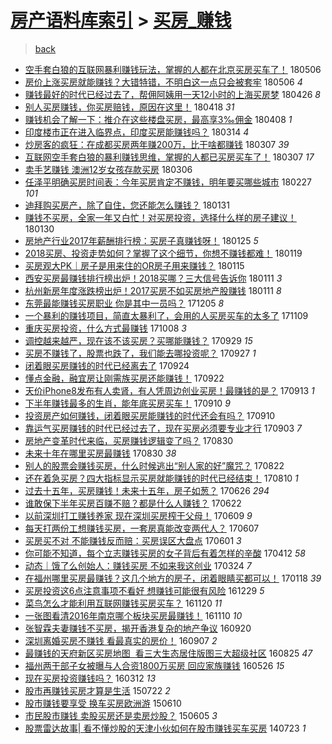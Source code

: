 [房产语料库索引](../../README.md)  > [买房_赚钱](买房_赚钱.md)
====
> [back](../README.md)

- [空手套白狼的互联网暴利赚钱玩法，掌握的人都在北京买房买车了！](http://jkwz.applinzi.com/ittc/7100146593863042055.html#%E7%A9%BA%E6%89%8B%E5%A5%97%E7%99%BD%E7%8B%BC%E7%9A%84%E4%BA%92%E8%81%94%E7%BD%91%E6%9A%B4%E5%88%A9%E8%B5%9A%E9%92%B1%E7%8E%A9%E6%B3%95%EF%BC%8C%E6%8E%8C%E6%8F%A1%E7%9A%84%E4%BA%BA%E9%83%BD%E5%9C%A8%E5%8C%97%E4%BA%AC%E4%B9%B0%E6%88%BF%E4%B9%B0%E8%BD%A6%E4%BA%86%EF%BC%81) 180506  
- [房价上涨买房就能赚钱？大错特错，不明白这一点只会被套牢](http://jkwz.applinzi.com/ittc/7100134148809425926.html#%E6%88%BF%E4%BB%B7%E4%B8%8A%E6%B6%A8%E4%B9%B0%E6%88%BF%E5%B0%B1%E8%83%BD%E8%B5%9A%E9%92%B1%EF%BC%9F%E5%A4%A7%E9%94%99%E7%89%B9%E9%94%99%EF%BC%8C%E4%B8%8D%E6%98%8E%E7%99%BD%E8%BF%99%E4%B8%80%E7%82%B9%E5%8F%AA%E4%BC%9A%E8%A2%AB%E5%A5%97%E7%89%A2) 180506 *4* 
- [赚钱最好的时代已经过去了，帮佣阿姨用一天12小时的上海买房梦](http://jkwz.applinzi.com/ittc/7091153326932755466.html#%E8%B5%9A%E9%92%B1%E6%9C%80%E5%A5%BD%E7%9A%84%E6%97%B6%E4%BB%A3%E5%B7%B2%E7%BB%8F%E8%BF%87%E5%8E%BB%E4%BA%86%EF%BC%8C%E5%B8%AE%E4%BD%A3%E9%98%BF%E5%A7%A8%E7%94%A8%E4%B8%80%E5%A4%A912%E5%B0%8F%E6%97%B6%E7%9A%84%E4%B8%8A%E6%B5%B7%E4%B9%B0%E6%88%BF%E6%A2%A6) 180426 *8* 
- [别人买房赚钱，你买房赔钱，原因在这里！](http://jkwz.applinzi.com/ittc/7093349906062509063.html#%E5%88%AB%E4%BA%BA%E4%B9%B0%E6%88%BF%E8%B5%9A%E9%92%B1%EF%BC%8C%E4%BD%A0%E4%B9%B0%E6%88%BF%E8%B5%94%E9%92%B1%EF%BC%8C%E5%8E%9F%E5%9B%A0%E5%9C%A8%E8%BF%99%E9%87%8C%EF%BC%81) 180418 *31* 
- [赚钱机会了解一下：推介在这些楼盘买房，最高享3‰佣金](http://jkwz.applinzi.com/ittc/7089579911025263627.html#%E8%B5%9A%E9%92%B1%E6%9C%BA%E4%BC%9A%E4%BA%86%E8%A7%A3%E4%B8%80%E4%B8%8B%EF%BC%9A%E6%8E%A8%E4%BB%8B%E5%9C%A8%E8%BF%99%E4%BA%9B%E6%A5%BC%E7%9B%98%E4%B9%B0%E6%88%BF%EF%BC%8C%E6%9C%80%E9%AB%98%E4%BA%AB3%E2%80%B0%E4%BD%A3%E9%87%91) 180408 *1* 
- [印度楼市正在进入临界点，印度买房能赚钱吗？](http://jkwz.applinzi.com/ittc/7079961482421076998.html#%E5%8D%B0%E5%BA%A6%E6%A5%BC%E5%B8%82%E6%AD%A3%E5%9C%A8%E8%BF%9B%E5%85%A5%E4%B8%B4%E7%95%8C%E7%82%B9%EF%BC%8C%E5%8D%B0%E5%BA%A6%E4%B9%B0%E6%88%BF%E8%83%BD%E8%B5%9A%E9%92%B1%E5%90%97%EF%BC%9F) 180314 *4* 
- [炒房客的疯狂：在成都买房两年赚200万，比干啥都赚钱](http://jkwz.applinzi.com/ittc/7077676785506714640.html#%E7%82%92%E6%88%BF%E5%AE%A2%E7%9A%84%E7%96%AF%E7%8B%82%EF%BC%9A%E5%9C%A8%E6%88%90%E9%83%BD%E4%B9%B0%E6%88%BF%E4%B8%A4%E5%B9%B4%E8%B5%9A200%E4%B8%87%EF%BC%8C%E6%AF%94%E5%B9%B2%E5%95%A5%E9%83%BD%E8%B5%9A%E9%92%B1) 180307 *39* 
- [互联网空手套白狼的暴利赚钱思维，掌握的人都已买房买车了！](http://jkwz.applinzi.com/ittc/7077668520806843398.html#%E4%BA%92%E8%81%94%E7%BD%91%E7%A9%BA%E6%89%8B%E5%A5%97%E7%99%BD%E7%8B%BC%E7%9A%84%E6%9A%B4%E5%88%A9%E8%B5%9A%E9%92%B1%E6%80%9D%E7%BB%B4%EF%BC%8C%E6%8E%8C%E6%8F%A1%E7%9A%84%E4%BA%BA%E9%83%BD%E5%B7%B2%E4%B9%B0%E6%88%BF%E4%B9%B0%E8%BD%A6%E4%BA%86%EF%BC%81) 180307 *17* 
- [卖手艺赚钱 澳洲12岁女孩存款买房](http://jkwz.applinzi.com/ittc/7077393882520486929.html#%E5%8D%96%E6%89%8B%E8%89%BA%E8%B5%9A%E9%92%B1+%E6%BE%B3%E6%B4%B212%E5%B2%81%E5%A5%B3%E5%AD%A9%E5%AD%98%E6%AC%BE%E4%B9%B0%E6%88%BF) 180306  
- [任泽平明确买房时间表：今年买房肯定不赚钱，明年要买哪些城市](http://jkwz.applinzi.com/ittc/7074889272308270086.html#%E4%BB%BB%E6%B3%BD%E5%B9%B3%E6%98%8E%E7%A1%AE%E4%B9%B0%E6%88%BF%E6%97%B6%E9%97%B4%E8%A1%A8%EF%BC%9A%E4%BB%8A%E5%B9%B4%E4%B9%B0%E6%88%BF%E8%82%AF%E5%AE%9A%E4%B8%8D%E8%B5%9A%E9%92%B1%EF%BC%8C%E6%98%8E%E5%B9%B4%E8%A6%81%E4%B9%B0%E5%93%AA%E4%BA%9B%E5%9F%8E%E5%B8%82) 180227 *101* 
- [迪拜购买房产，除了自住，您还能怎么赚钱？](http://jkwz.applinzi.com/ittc/7064700277855093771.html#%E8%BF%AA%E6%8B%9C%E8%B4%AD%E4%B9%B0%E6%88%BF%E4%BA%A7%EF%BC%8C%E9%99%A4%E4%BA%86%E8%87%AA%E4%BD%8F%EF%BC%8C%E6%82%A8%E8%BF%98%E8%83%BD%E6%80%8E%E4%B9%88%E8%B5%9A%E9%92%B1%EF%BC%9F) 180131  
- [赚钱不买房，全家一年又白忙！对买房投资，选择什么样的房子建议！](http://jkwz.applinzi.com/ittc/7064482068027671562.html#%E8%B5%9A%E9%92%B1%E4%B8%8D%E4%B9%B0%E6%88%BF%EF%BC%8C%E5%85%A8%E5%AE%B6%E4%B8%80%E5%B9%B4%E5%8F%88%E7%99%BD%E5%BF%99%EF%BC%81%E5%AF%B9%E4%B9%B0%E6%88%BF%E6%8A%95%E8%B5%84%EF%BC%8C%E9%80%89%E6%8B%A9%E4%BB%80%E4%B9%88%E6%A0%B7%E7%9A%84%E6%88%BF%E5%AD%90%E5%BB%BA%E8%AE%AE%EF%BC%81) 180130  
- [房地产行业2017年薪酬排行榜：买房子真赚钱呀！](http://jkwz.applinzi.com/ittc/7062578512475456519.html#%E6%88%BF%E5%9C%B0%E4%BA%A7%E8%A1%8C%E4%B8%9A2017%E5%B9%B4%E8%96%AA%E9%85%AC%E6%8E%92%E8%A1%8C%E6%A6%9C%EF%BC%9A%E4%B9%B0%E6%88%BF%E5%AD%90%E7%9C%9F%E8%B5%9A%E9%92%B1%E5%91%80%EF%BC%81) 180125 *5* 
- [2018买房、投资走势如何？掌握了这个细节，你想不赚钱都难！](http://jkwz.applinzi.com/ittc/7060250646899328010.html#2018%E4%B9%B0%E6%88%BF%E3%80%81%E6%8A%95%E8%B5%84%E8%B5%B0%E5%8A%BF%E5%A6%82%E4%BD%95%EF%BC%9F%E6%8E%8C%E6%8F%A1%E4%BA%86%E8%BF%99%E4%B8%AA%E7%BB%86%E8%8A%82%EF%BC%8C%E4%BD%A0%E6%83%B3%E4%B8%8D%E8%B5%9A%E9%92%B1%E9%83%BD%E9%9A%BE%EF%BC%81) 180119  
- [买房观大PK｜房子是用来住的OR房子用来赚钱？](http://jkwz.applinzi.com/ittc/7058591720990573574.html#%E4%B9%B0%E6%88%BF%E8%A7%82%E5%A4%A7PK%EF%BD%9C%E6%88%BF%E5%AD%90%E6%98%AF%E7%94%A8%E6%9D%A5%E4%BD%8F%E7%9A%84OR%E6%88%BF%E5%AD%90%E7%94%A8%E6%9D%A5%E8%B5%9A%E9%92%B1%EF%BC%9F) 180115  
- [西安买房最赚钱排行榜出炉！2018买哪？三大信号告诉你](http://jkwz.applinzi.com/ittc/7057444126360863751.html#%E8%A5%BF%E5%AE%89%E4%B9%B0%E6%88%BF%E6%9C%80%E8%B5%9A%E9%92%B1%E6%8E%92%E8%A1%8C%E6%A6%9C%E5%87%BA%E7%82%89%EF%BC%812018%E4%B9%B0%E5%93%AA%EF%BC%9F%E4%B8%89%E5%A4%A7%E4%BF%A1%E5%8F%B7%E5%91%8A%E8%AF%89%E4%BD%A0) 180111 *3* 
- [杭州新房年度涨跌榜出炉！2017买房不如买房地产股赚钱](http://jkwz.applinzi.com/ittc/7057243112458421265.html#%E6%9D%AD%E5%B7%9E%E6%96%B0%E6%88%BF%E5%B9%B4%E5%BA%A6%E6%B6%A8%E8%B7%8C%E6%A6%9C%E5%87%BA%E7%82%89%EF%BC%812017%E4%B9%B0%E6%88%BF%E4%B8%8D%E5%A6%82%E4%B9%B0%E6%88%BF%E5%9C%B0%E4%BA%A7%E8%82%A1%E8%B5%9A%E9%92%B1) 180111 *8* 
- [东莞最能赚钱买房职业 你是其中一员吗？](http://jkwz.applinzi.com/ittc/7043517065351136273.html#%E4%B8%9C%E8%8E%9E%E6%9C%80%E8%83%BD%E8%B5%9A%E9%92%B1%E4%B9%B0%E6%88%BF%E8%81%8C%E4%B8%9A+%E4%BD%A0%E6%98%AF%E5%85%B6%E4%B8%AD%E4%B8%80%E5%91%98%E5%90%97%EF%BC%9F) 171205 *8* 
- [一个暴利的赚钱项目，简直太暴利了，会用的人买房买车的太多了](http://jkwz.applinzi.com/ittc/7033878360298619920.html#%E4%B8%80%E4%B8%AA%E6%9A%B4%E5%88%A9%E7%9A%84%E8%B5%9A%E9%92%B1%E9%A1%B9%E7%9B%AE%EF%BC%8C%E7%AE%80%E7%9B%B4%E5%A4%AA%E6%9A%B4%E5%88%A9%E4%BA%86%EF%BC%8C%E4%BC%9A%E7%94%A8%E7%9A%84%E4%BA%BA%E4%B9%B0%E6%88%BF%E4%B9%B0%E8%BD%A6%E7%9A%84%E5%A4%AA%E5%A4%9A%E4%BA%86) 171109  
- [重庆买房投资，什么方式最赚钱](http://jkwz.applinzi.com/ittc/7022085304448713745.html#%E9%87%8D%E5%BA%86%E4%B9%B0%E6%88%BF%E6%8A%95%E8%B5%84%EF%BC%8C%E4%BB%80%E4%B9%88%E6%96%B9%E5%BC%8F%E6%9C%80%E8%B5%9A%E9%92%B1) 171008 *3* 
- [调控越来越严，现在该不该买房？买哪能赚钱？](http://jkwz.applinzi.com/ittc/7018662229153678353.html#%E8%B0%83%E6%8E%A7%E8%B6%8A%E6%9D%A5%E8%B6%8A%E4%B8%A5%EF%BC%8C%E7%8E%B0%E5%9C%A8%E8%AF%A5%E4%B8%8D%E8%AF%A5%E4%B9%B0%E6%88%BF%EF%BC%9F%E4%B9%B0%E5%93%AA%E8%83%BD%E8%B5%9A%E9%92%B1%EF%BC%9F) 170929 *15* 
- [买房不赚钱了，股票也跌了，我们能去哪投资呢？](http://jkwz.applinzi.com/ittc/7018017021135160337.html#%E4%B9%B0%E6%88%BF%E4%B8%8D%E8%B5%9A%E9%92%B1%E4%BA%86%EF%BC%8C%E8%82%A1%E7%A5%A8%E4%B9%9F%E8%B7%8C%E4%BA%86%EF%BC%8C%E6%88%91%E4%BB%AC%E8%83%BD%E5%8E%BB%E5%93%AA%E6%8A%95%E8%B5%84%E5%91%A2%EF%BC%9F) 170927 *1* 
- [闭着眼买房赚钱的时代已经离去了](http://jkwz.applinzi.com/ittc/7016864952940495889.html#%E9%97%AD%E7%9D%80%E7%9C%BC%E4%B9%B0%E6%88%BF%E8%B5%9A%E9%92%B1%E7%9A%84%E6%97%B6%E4%BB%A3%E5%B7%B2%E7%BB%8F%E7%A6%BB%E5%8E%BB%E4%BA%86) 170924  
- [懂点金融，融宜房让刚需族买房还能赚钱！](http://jkwz.applinzi.com/ittc/7016163260980790289.html#%E6%87%82%E7%82%B9%E9%87%91%E8%9E%8D%EF%BC%8C%E8%9E%8D%E5%AE%9C%E6%88%BF%E8%AE%A9%E5%88%9A%E9%9C%80%E6%97%8F%E4%B9%B0%E6%88%BF%E8%BF%98%E8%83%BD%E8%B5%9A%E9%92%B1%EF%BC%81) 170922  
- [天价iPhone8发布有人卖肾，有人凭周边创业买房！最赚钱的是？](http://jkwz.applinzi.com/ittc/7012816155759346704.html#%E5%A4%A9%E4%BB%B7iPhone8%E5%8F%91%E5%B8%83%E6%9C%89%E4%BA%BA%E5%8D%96%E8%82%BE%EF%BC%8C%E6%9C%89%E4%BA%BA%E5%87%AD%E5%91%A8%E8%BE%B9%E5%88%9B%E4%B8%9A%E4%B9%B0%E6%88%BF%EF%BC%81%E6%9C%80%E8%B5%9A%E9%92%B1%E7%9A%84%E6%98%AF%EF%BC%9F) 170913 *1* 
- [下半年赚钱最多的生肖，能年底买房买车！](http://jkwz.applinzi.com/ittc/7011715038585553936.html#%E4%B8%8B%E5%8D%8A%E5%B9%B4%E8%B5%9A%E9%92%B1%E6%9C%80%E5%A4%9A%E7%9A%84%E7%94%9F%E8%82%96%EF%BC%8C%E8%83%BD%E5%B9%B4%E5%BA%95%E4%B9%B0%E6%88%BF%E4%B9%B0%E8%BD%A6%EF%BC%81) 170910 *9* 
- [投资房产如何赚钱，闭着眼买房能赚钱的时代还会有吗？](http://jkwz.applinzi.com/ittc/7011636894901994512.html#%E6%8A%95%E8%B5%84%E6%88%BF%E4%BA%A7%E5%A6%82%E4%BD%95%E8%B5%9A%E9%92%B1%EF%BC%8C%E9%97%AD%E7%9D%80%E7%9C%BC%E4%B9%B0%E6%88%BF%E8%83%BD%E8%B5%9A%E9%92%B1%E7%9A%84%E6%97%B6%E4%BB%A3%E8%BF%98%E4%BC%9A%E6%9C%89%E5%90%97%EF%BC%9F) 170910  
- [靠运气买房赚钱的时代已经过去了，现在买房必须要专业才行](http://jkwz.applinzi.com/ittc/7009147064154588176.html#%E9%9D%A0%E8%BF%90%E6%B0%94%E4%B9%B0%E6%88%BF%E8%B5%9A%E9%92%B1%E7%9A%84%E6%97%B6%E4%BB%A3%E5%B7%B2%E7%BB%8F%E8%BF%87%E5%8E%BB%E4%BA%86%EF%BC%8C%E7%8E%B0%E5%9C%A8%E4%B9%B0%E6%88%BF%E5%BF%85%E9%A1%BB%E8%A6%81%E4%B8%93%E4%B8%9A%E6%89%8D%E8%A1%8C) 170903 *7* 
- [房地产变革时代来临，买房赚钱逻辑变了吗？](http://jkwz.applinzi.com/ittc/7007702104184194064.html#%E6%88%BF%E5%9C%B0%E4%BA%A7%E5%8F%98%E9%9D%A9%E6%97%B6%E4%BB%A3%E6%9D%A5%E4%B8%B4%EF%BC%8C%E4%B9%B0%E6%88%BF%E8%B5%9A%E9%92%B1%E9%80%BB%E8%BE%91%E5%8F%98%E4%BA%86%E5%90%97%EF%BC%9F) 170830  
- [未来十年在哪里买房最赚钱](http://jkwz.applinzi.com/ittc/7007625986705982481.html#%E6%9C%AA%E6%9D%A5%E5%8D%81%E5%B9%B4%E5%9C%A8%E5%93%AA%E9%87%8C%E4%B9%B0%E6%88%BF%E6%9C%80%E8%B5%9A%E9%92%B1) 170830 *38* 
- [别人的股票会赚钱买房，什么时候逃出“别人家的好”魔咒？](http://jkwz.applinzi.com/ittc/7004714749475161104.html#%E5%88%AB%E4%BA%BA%E7%9A%84%E8%82%A1%E7%A5%A8%E4%BC%9A%E8%B5%9A%E9%92%B1%E4%B9%B0%E6%88%BF%EF%BC%8C%E4%BB%80%E4%B9%88%E6%97%B6%E5%80%99%E9%80%83%E5%87%BA%E2%80%9C%E5%88%AB%E4%BA%BA%E5%AE%B6%E7%9A%84%E5%A5%BD%E2%80%9D%E9%AD%94%E5%92%92%EF%BC%9F) 170822  
- [还在着急买房？四大指标显示买房就能赚钱的时代已经结束！](http://jkwz.applinzi.com/ittc/7000112597310112784.html#%E8%BF%98%E5%9C%A8%E7%9D%80%E6%80%A5%E4%B9%B0%E6%88%BF%EF%BC%9F%E5%9B%9B%E5%A4%A7%E6%8C%87%E6%A0%87%E6%98%BE%E7%A4%BA%E4%B9%B0%E6%88%BF%E5%B0%B1%E8%83%BD%E8%B5%9A%E9%92%B1%E7%9A%84%E6%97%B6%E4%BB%A3%E5%B7%B2%E7%BB%8F%E7%BB%93%E6%9D%9F%EF%BC%81) 170810 *1* 
- [过去十五年，买房赚钱！未来十五年，房子如葱？](http://jkwz.applinzi.com/ittc/6983499621421548548.html#%E8%BF%87%E5%8E%BB%E5%8D%81%E4%BA%94%E5%B9%B4%EF%BC%8C%E4%B9%B0%E6%88%BF%E8%B5%9A%E9%92%B1%EF%BC%81%E6%9C%AA%E6%9D%A5%E5%8D%81%E4%BA%94%E5%B9%B4%EF%BC%8C%E6%88%BF%E5%AD%90%E5%A6%82%E8%91%B1%EF%BC%9F) 170626 *294* 
- [谁敢保下半年买房百赚不赔？都是什么人赚钱？](http://jkwz.applinzi.com/ittc/6982012419806069765.html#%E8%B0%81%E6%95%A2%E4%BF%9D%E4%B8%8B%E5%8D%8A%E5%B9%B4%E4%B9%B0%E6%88%BF%E7%99%BE%E8%B5%9A%E4%B8%8D%E8%B5%94%EF%BC%9F%E9%83%BD%E6%98%AF%E4%BB%80%E4%B9%88%E4%BA%BA%E8%B5%9A%E9%92%B1%EF%BC%9F) 170622  
- [以前深圳打工赚钱养家 现在深圳买房榨干父母！](http://jkwz.applinzi.com/ittc/6977168073923494916.html#%E4%BB%A5%E5%89%8D%E6%B7%B1%E5%9C%B3%E6%89%93%E5%B7%A5%E8%B5%9A%E9%92%B1%E5%85%BB%E5%AE%B6+%E7%8E%B0%E5%9C%A8%E6%B7%B1%E5%9C%B3%E4%B9%B0%E6%88%BF%E6%A6%A8%E5%B9%B2%E7%88%B6%E6%AF%8D%EF%BC%81) 170609 *9* 
- [每天打两份工想赚钱买房，一套房真能改变两代人？](http://jkwz.applinzi.com/ittc/6976386030444741636.html#%E6%AF%8F%E5%A4%A9%E6%89%93%E4%B8%A4%E4%BB%BD%E5%B7%A5%E6%83%B3%E8%B5%9A%E9%92%B1%E4%B9%B0%E6%88%BF%EF%BC%8C%E4%B8%80%E5%A5%97%E6%88%BF%E7%9C%9F%E8%83%BD%E6%94%B9%E5%8F%98%E4%B8%A4%E4%BB%A3%E4%BA%BA%EF%BC%9F) 170607  
- [买房买不对 不能赚钱反而赔：买房误区大盘点](http://jkwz.applinzi.com/ittc/6974143377833460740.html#%E4%B9%B0%E6%88%BF%E4%B9%B0%E4%B8%8D%E5%AF%B9+%E4%B8%8D%E8%83%BD%E8%B5%9A%E9%92%B1%E5%8F%8D%E8%80%8C%E8%B5%94%EF%BC%9A%E4%B9%B0%E6%88%BF%E8%AF%AF%E5%8C%BA%E5%A4%A7%E7%9B%98%E7%82%B9) 170601 *3* 
- [你可能不知道，每个立志赚钱买房的女子背后有着怎样的辛酸](http://jkwz.applinzi.com/ittc/6955760209174725637.html#%E4%BD%A0%E5%8F%AF%E8%83%BD%E4%B8%8D%E7%9F%A5%E9%81%93%EF%BC%8C%E6%AF%8F%E4%B8%AA%E7%AB%8B%E5%BF%97%E8%B5%9A%E9%92%B1%E4%B9%B0%E6%88%BF%E7%9A%84%E5%A5%B3%E5%AD%90%E8%83%8C%E5%90%8E%E6%9C%89%E7%9D%80%E6%80%8E%E6%A0%B7%E7%9A%84%E8%BE%9B%E9%85%B8) 170412 *58* 
- [动态｜饿了么创始人：赚钱买房 不如来我这创业](http://jkwz.applinzi.com/ittc/6948596557124469764.html#%E5%8A%A8%E6%80%81%EF%BD%9C%E9%A5%BF%E4%BA%86%E4%B9%88%E5%88%9B%E5%A7%8B%E4%BA%BA%EF%BC%9A%E8%B5%9A%E9%92%B1%E4%B9%B0%E6%88%BF+%E4%B8%8D%E5%A6%82%E6%9D%A5%E6%88%91%E8%BF%99%E5%88%9B%E4%B8%9A) 170324 *7* 
- [在福州哪里买房最赚钱？这几个地方的房子，闭着眼睛买都可以！](http://jkwz.applinzi.com/ittc/6924527847007060996.html#%E5%9C%A8%E7%A6%8F%E5%B7%9E%E5%93%AA%E9%87%8C%E4%B9%B0%E6%88%BF%E6%9C%80%E8%B5%9A%E9%92%B1%EF%BC%9F%E8%BF%99%E5%87%A0%E4%B8%AA%E5%9C%B0%E6%96%B9%E7%9A%84%E6%88%BF%E5%AD%90%EF%BC%8C%E9%97%AD%E7%9D%80%E7%9C%BC%E7%9D%9B%E4%B9%B0%E9%83%BD%E5%8F%AF%E4%BB%A5%EF%BC%81) 170118 *39* 
- [买房投资这6点注意事项不看好 想赚钱可能很有风险](http://jkwz.applinzi.com/ittc/6917201398378005509.html#%E4%B9%B0%E6%88%BF%E6%8A%95%E8%B5%84%E8%BF%996%E7%82%B9%E6%B3%A8%E6%84%8F%E4%BA%8B%E9%A1%B9%E4%B8%8D%E7%9C%8B%E5%A5%BD+%E6%83%B3%E8%B5%9A%E9%92%B1%E5%8F%AF%E8%83%BD%E5%BE%88%E6%9C%89%E9%A3%8E%E9%99%A9) 161229 *5* 
- [菜鸟怎么才能利用互联网赚钱买房买车？](http://jkwz.applinzi.com/ittc/6902645854183097348.html#%E8%8F%9C%E9%B8%9F%E6%80%8E%E4%B9%88%E6%89%8D%E8%83%BD%E5%88%A9%E7%94%A8%E4%BA%92%E8%81%94%E7%BD%91%E8%B5%9A%E9%92%B1%E4%B9%B0%E6%88%BF%E4%B9%B0%E8%BD%A6%EF%BC%9F) 161120 *11* 
- [一张图看清2016年南京哪个板块买房最赚钱！](http://jkwz.applinzi.com/ittc/6898936251901543429.html#%E4%B8%80%E5%BC%A0%E5%9B%BE%E7%9C%8B%E6%B8%852016%E5%B9%B4%E5%8D%97%E4%BA%AC%E5%93%AA%E4%B8%AA%E6%9D%BF%E5%9D%97%E4%B9%B0%E6%88%BF%E6%9C%80%E8%B5%9A%E9%92%B1%EF%BC%81) 161110 *10* 
- [张智霖夫妻赚钱不买房，揭开香港复杂的地产争议](http://jkwz.applinzi.com/ittc/6879941684699333637.html#%E5%BC%A0%E6%99%BA%E9%9C%96%E5%A4%AB%E5%A6%BB%E8%B5%9A%E9%92%B1%E4%B8%8D%E4%B9%B0%E6%88%BF%EF%BC%8C%E6%8F%AD%E5%BC%80%E9%A6%99%E6%B8%AF%E5%A4%8D%E6%9D%82%E7%9A%84%E5%9C%B0%E4%BA%A7%E4%BA%89%E8%AE%AE) 160920  
- [深圳离婚买房不赚钱 看最真实的房价！](http://jkwz.applinzi.com/ittc/6875128126346101765.html#%E6%B7%B1%E5%9C%B3%E7%A6%BB%E5%A9%9A%E4%B9%B0%E6%88%BF%E4%B8%8D%E8%B5%9A%E9%92%B1+%E7%9C%8B%E6%9C%80%E7%9C%9F%E5%AE%9E%E7%9A%84%E6%88%BF%E4%BB%B7%EF%BC%81) 160907 *2* 
- [最赚钱的天府新区买房地图  看三大生态居住版图三大超级社区](http://jkwz.applinzi.com/ittc/6870234365740712965.html#%E6%9C%80%E8%B5%9A%E9%92%B1%E7%9A%84%E5%A4%A9%E5%BA%9C%E6%96%B0%E5%8C%BA%E4%B9%B0%E6%88%BF%E5%9C%B0%E5%9B%BE+%C2%A0%E7%9C%8B%E4%B8%89%E5%A4%A7%E7%94%9F%E6%80%81%E5%B1%85%E4%BD%8F%E7%89%88%E5%9B%BE%E4%B8%89%E5%A4%A7%E8%B6%85%E7%BA%A7%E7%A4%BE%E5%8C%BA) 160825 *47* 
- [福州两干部子女被曝与人合资1800万买房 回应家族赚钱](http://jkwz.applinzi.com/ittc/6836569103841903621.html#%E7%A6%8F%E5%B7%9E%E4%B8%A4%E5%B9%B2%E9%83%A8%E5%AD%90%E5%A5%B3%E8%A2%AB%E6%9B%9D%E4%B8%8E%E4%BA%BA%E5%90%88%E8%B5%841800%E4%B8%87%E4%B9%B0%E6%88%BF+%E5%9B%9E%E5%BA%94%E5%AE%B6%E6%97%8F%E8%B5%9A%E9%92%B1) 160526 *15* 
- [现在买房投资赚钱吗？](http://jkwz.applinzi.com/ittc/6808846011577402373.html#%E7%8E%B0%E5%9C%A8%E4%B9%B0%E6%88%BF%E6%8A%95%E8%B5%84%E8%B5%9A%E9%92%B1%E5%90%97%EF%BC%9F) 160312 *13* 
- [股市再赚钱买房才算是生活](http://jkwz.applinzi.com/ittc/547650614995400244.html#%E8%82%A1%E5%B8%82%E5%86%8D%E8%B5%9A%E9%92%B1%E4%B9%B0%E6%88%BF%E6%89%8D%E7%AE%97%E6%98%AF%E7%94%9F%E6%B4%BB) 150722 *2* 
- [股市赚钱要享受 换车买房欧洲游](http://jkwz.applinzi.com/ittc/547650611421466910.html#%E8%82%A1%E5%B8%82%E8%B5%9A%E9%92%B1%E8%A6%81%E4%BA%AB%E5%8F%97+%E6%8D%A2%E8%BD%A6%E4%B9%B0%E6%88%BF%E6%AC%A7%E6%B4%B2%E6%B8%B8) 150610  
- [市民股市赚钱 卖股买房还是卖房炒股？](http://jkwz.applinzi.com/ittc/547650611420564845.html#%E5%B8%82%E6%B0%91%E8%82%A1%E5%B8%82%E8%B5%9A%E9%92%B1+%E5%8D%96%E8%82%A1%E4%B9%B0%E6%88%BF%E8%BF%98%E6%98%AF%E5%8D%96%E6%88%BF%E7%82%92%E8%82%A1%EF%BC%9F) 150605 *3* 
- [股票雷达故事| 看不懂炒股的天津小伙如何在股市赚钱买车买房](http://jkwz.applinzi.com/ittc/547650611369702218.html#%E8%82%A1%E7%A5%A8%E9%9B%B7%E8%BE%BE%E6%95%85%E4%BA%8B%7C+%E7%9C%8B%E4%B8%8D%E6%87%82%E7%82%92%E8%82%A1%E7%9A%84%E5%A4%A9%E6%B4%A5%E5%B0%8F%E4%BC%99%E5%A6%82%E4%BD%95%E5%9C%A8%E8%82%A1%E5%B8%82%E8%B5%9A%E9%92%B1%E4%B9%B0%E8%BD%A6%E4%B9%B0%E6%88%BF) 140723 *1* 
